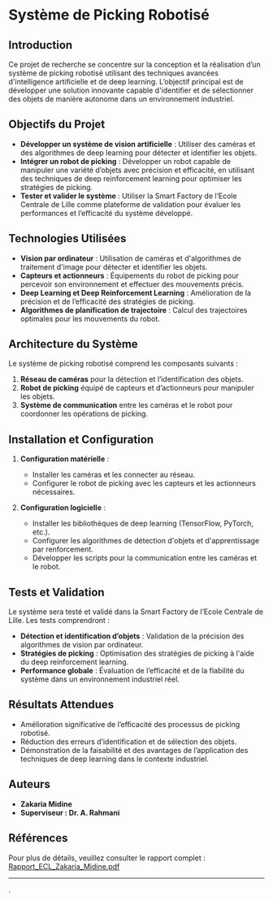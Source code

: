 # Système de Picking Robotisé

## Introduction

Ce projet de recherche se concentre sur la conception et la réalisation d’un système de picking robotisé utilisant des techniques avancées d'intelligence artificielle et de deep learning. L’objectif principal est de développer une solution innovante capable d'identifier et de sélectionner des objets de manière autonome dans un environnement industriel.

## Objectifs du Projet

- **Développer un système de vision artificielle** : Utiliser des caméras et des algorithmes de deep learning pour détecter et identifier les objets.
- **Intégrer un robot de picking** : Développer un robot capable de manipuler une variété d’objets avec précision et efficacité, en utilisant des techniques de deep reinforcement learning pour optimiser les stratégies de picking.
- **Tester et valider le système** : Utiliser la Smart Factory de l’Ecole Centrale de Lille comme plateforme de validation pour évaluer les performances et l’efficacité du système développé.

## Technologies Utilisées

- **Vision par ordinateur** : Utilisation de caméras et d'algorithmes de traitement d'image pour détecter et identifier les objets.
- **Capteurs et actionneurs** : Équipements du robot de picking pour percevoir son environnement et effectuer des mouvements précis.
- **Deep Learning et Deep Reinforcement Learning** : Amélioration de la précision et de l’efficacité des stratégies de picking.
- **Algorithmes de planification de trajectoire** : Calcul des trajectoires optimales pour les mouvements du robot.

## Architecture du Système

Le système de picking robotisé comprend les composants suivants :

1. **Réseau de caméras** pour la détection et l’identification des objets.
2. **Robot de picking** équipé de capteurs et d’actionneurs pour manipuler les objets.
3. **Système de communication** entre les caméras et le robot pour coordonner les opérations de picking.

## Installation et Configuration

1. **Configuration matérielle** :
    - Installer les caméras et les connecter au réseau.
    - Configurer le robot de picking avec les capteurs et les actionneurs nécessaires.

2. **Configuration logicielle** :
    - Installer les bibliothèques de deep learning (TensorFlow, PyTorch, etc.).
    - Configurer les algorithmes de détection d'objets et d'apprentissage par renforcement.
    - Développer les scripts pour la communication entre les caméras et le robot.

## Tests et Validation

Le système sera testé et validé dans la Smart Factory de l’Ecole Centrale de Lille. Les tests comprendront :

- **Détection et identification d’objets** : Validation de la précision des algorithmes de vision par ordinateur.
- **Stratégies de picking** : Optimisation des stratégies de picking à l'aide du deep reinforcement learning.
- **Performance globale** : Évaluation de l’efficacité et de la fiabilité du système dans un environnement industriel réel.

## Résultats Attendues

- Amélioration significative de l’efficacité des processus de picking robotisé.
- Réduction des erreurs d’identification et de sélection des objets.
- Démonstration de la faisabilité et des avantages de l’application des techniques de deep learning dans le contexte industriel.

## Auteurs

- **Zakaria Midine**
- **Superviseur : Dr. A. Rahmani**

## Références

Pour plus de détails, veuillez consulter le rapport complet : [Rapport_ECL_Zakaria_Midine.pdf](https://online.publuu.com/571615/1283441)

---

.
